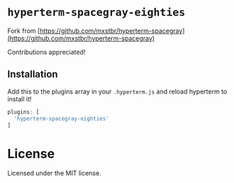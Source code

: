 # `hyperterm-spacegray-eighties`

Fork from [https://github.com/mxstbr/hyperterm-spacegray](https://github.com/mxstbr/hyperterm-spacegray)

Contributions appreciated!

## Installation

Add this to the plugins array in your `.hyperterm.js` and reload hyperterm to install it!
```javascript
plugins: [
  'hyperterm-spacegray-eighties'
]
```
# License

Licensed under the MIT license.

